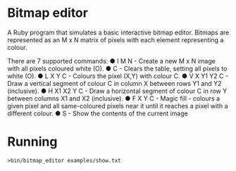 # Bitmap editor

A Ruby program that simulates a basic interactive bitmap editor. Bitmaps are represented as an M x N matrix of pixels with each element representing a colour.

There are 7 supported commands:
● I M N - Create a new M x N image with all pixels coloured white (O).
● C - Clears the table, setting all pixels to white (O).
● L X Y C - Colours the pixel (X,Y) with colour C.
● V X Y1 Y2 C - Draw a vertical segment of colour C in column X between rows Y1 and Y2 (inclusive).
● H X1 X2 Y C - Draw a horizontal segment of colour C in row Y between columns X1 and X2 (inclusive).
● F X Y C - Magic fill - colours a given pixel and all same-coloured pixels near it until it reaches a pixel with a different colour.
● S - Show the contents of the current image

# Running

`>bin/bitmap_editor examples/show.txt`
